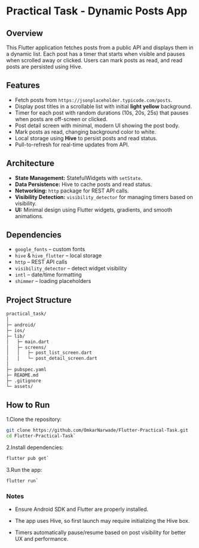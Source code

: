 # Practical Task - Dynamic Posts App

## Overview
This Flutter application fetches posts from a public API and displays them in a dynamic list. Each post has a timer that starts when visible and pauses when scrolled away or clicked. Users can mark posts as read, and read posts are persisted using Hive.

## Features
- Fetch posts from `https://jsonplaceholder.typicode.com/posts`.
- Display post titles in a scrollable list with initial **light yellow** background.
- Timer for each post with random durations (10s, 20s, 25s) that pauses when posts are off-screen or clicked.
- Post detail screen with minimal, modern UI showing the post body.
- Mark posts as read, changing background color to white.
- Local storage using **Hive** to persist posts and read status.
- Pull-to-refresh for real-time updates from API.

## Architecture
- **State Management:** StatefulWidgets with `setState`.
- **Data Persistence:** Hive to cache posts and read status.
- **Networking:** `http` package for REST API calls.
- **Visibility Detection:** `visibility_detector` for managing timers based on visibility.
- **UI:** Minimal design using Flutter widgets, gradients, and smooth animations.

## Dependencies
- `google_fonts` – custom fonts
- `hive` & `hive_flutter` – local storage
- `http` – REST API calls
- `visibility_detector` – detect widget visibility
- `intl` – date/time formatting
- `shimmer` – loading placeholders

## Project Structure
```bash
practical_task/
│
├─ android/
├─ ios/
├─ lib/
│   ├─ main.dart
│   ├─ screens/
│   │   ├─ post_list_screen.dart
│   │   └─ post_detail_screen.dart
│
├─ pubspec.yaml
├─ README.md
├─ .gitignore
└─ assets/
```


## How to Run
1.Clone the repository:
```bash
git clone https://github.com/OmkarNarwade/Flutter-Practical-Task.git
cd Flutter-Practical-Task`
```

2.Install dependencies:
```bash
flutter pub get`
```

3.Run the app:
```bash
flutter run`
```

### Notes

- Ensure Android SDK and Flutter are properly installed.

- The app uses Hive, so first launch may require initializing the Hive box.

- Timers automatically pause/resume based on post visibility for better UX and performance.
